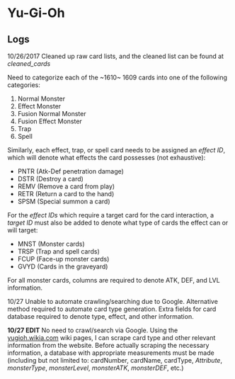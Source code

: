 # Yu-Gi-Oh

## Logs
10/26/2017
Cleaned up raw card lists, and the cleaned list can be found at *cleaned_cards*

Need to categorize each of the ~1610~ 1609 cards into one of the following categories:
1. Normal Monster
2. Effect Monster
3. Fusion Normal Monster
4. Fusion Effect Monster
5. Trap
6. Spell

Similarly, each effect, trap, or spell card needs to be assigned an *effect ID*, which will denote what effects the card possesses (not exhaustive):
- PNTR (Atk-Def penetration damage)
- DSTR (Destroy a card)
- REMV (Remove a card from play)
- RETR (Return a card to the hand)
- SPSM (Special summon a card)

For the *effect IDs* which require a target card for the card interaction, a *target ID* must also be added to denote what type of cards the effect can or will target:
- MNST (Monster cards)
- TRSP (Trap and spell cards)
- FCUP (Face-up monster cards)
- GVYD (Cards in the graveyard)

For all monster cards, columns are required to denote ATK, DEF, and LVL information.

10/27
Unable to automate crawling/searching due to Google. Alternative method required to automate card type generation.
Extra fields for card database required to denote type, effect, and other information.

**10/27 EDIT**
No need to crawl/search via Google. Using the [yugioh.wikia.com](http://yugioh.wikia.com/wiki/) wiki pages, I can scrape card type and other relevant information from the website. 
Before actually scraping the necessary information, a database with appropriate measurements must be made (including but not limited to: cardNumber, cardName, cardType, *Attribute*, *monsterType*, *monsterLevel*, *monsterATK*, *monsterDEF*, etc.)

